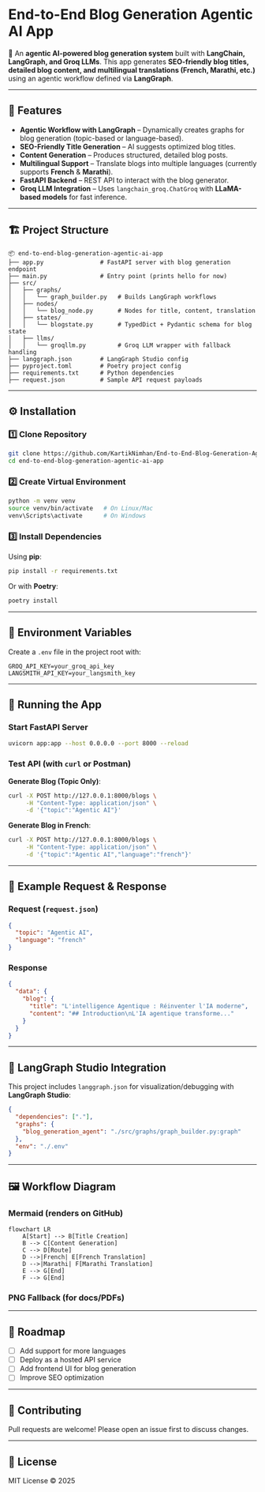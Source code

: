 # End-to-End Blog Generation Agentic AI App

🚀 An **agentic AI-powered blog generation system** built with **LangChain, LangGraph, and Groq LLMs**.
This app generates **SEO-friendly blog titles, detailed blog content, and multilingual translations (French, Marathi, etc.)** using an agentic workflow defined via **LangGraph**.

---

## 📌 Features

* **Agentic Workflow with LangGraph** – Dynamically creates graphs for blog generation (topic-based or language-based).
* **SEO-Friendly Title Generation** – AI suggests optimized blog titles.
* **Content Generation** – Produces structured, detailed blog posts.
* **Multilingual Support** – Translate blogs into multiple languages (currently supports **French** & **Marathi**).
* **FastAPI Backend** – REST API to interact with the blog generator.
* **Groq LLM Integration** – Uses `langchain_groq.ChatGroq` with **LLaMA-based models** for fast inference.

---

## 🏗️ Project Structure

```
📦 end-to-end-blog-generation-agentic-ai-app
├── app.py                # FastAPI server with blog generation endpoint
├── main.py               # Entry point (prints hello for now)
├── src/
│   ├── graphs/
│   │   └── graph_builder.py   # Builds LangGraph workflows
│   ├── nodes/
│   │   └── blog_node.py       # Nodes for title, content, translation
│   ├── states/
│   │   └── blogstate.py       # TypedDict + Pydantic schema for blog state
│   ├── llms/
│   │   └── groqllm.py         # Groq LLM wrapper with fallback handling
├── langgraph.json        # LangGraph Studio config
├── pyproject.toml        # Poetry project config
├── requirements.txt      # Python dependencies
├── request.json          # Sample API request payloads
```

---

## ⚙️ Installation

### 1️⃣ Clone Repository

```bash
git clone https://github.com/KartikNimhan/End-to-End-Blog-Generation-Agentic-AI-App.git
cd end-to-end-blog-generation-agentic-ai-app
```

### 2️⃣ Create Virtual Environment

```bash
python -m venv venv
source venv/bin/activate   # On Linux/Mac
venv\Scripts\activate      # On Windows
```

### 3️⃣ Install Dependencies

Using **pip**:

```bash
pip install -r requirements.txt
```

Or with **Poetry**:

```bash
poetry install
```

---

## 🔑 Environment Variables

Create a `.env` file in the project root with:

```env
GROQ_API_KEY=your_groq_api_key
LANGSMITH_API_KEY=your_langsmith_key
```

---

## 🚀 Running the App

### Start FastAPI Server

```bash
uvicorn app:app --host 0.0.0.0 --port 8000 --reload
```

### Test API (with `curl` or Postman)

**Generate Blog (Topic Only)**:

```bash
curl -X POST http://127.0.0.1:8000/blogs \
     -H "Content-Type: application/json" \
     -d '{"topic":"Agentic AI"}'
```

**Generate Blog in French**:

```bash
curl -X POST http://127.0.0.1:8000/blogs \
     -H "Content-Type: application/json" \
     -d '{"topic":"Agentic AI","language":"french"}'
```

---

## 📖 Example Request & Response

### Request (`request.json`)

```json
{
  "topic": "Agentic AI",
  "language": "french"
}
```

### Response

```json
{
  "data": {
    "blog": {
      "title": "L'intelligence Agentique : Réinventer l'IA moderne",
      "content": "## Introduction\nL'IA agentique transforme..."
    }
  }
}
```

---

## 🧩 LangGraph Studio Integration

This project includes `langgraph.json` for visualization/debugging with **LangGraph Studio**:

```json
{
  "dependencies": ["."],
  "graphs": {
    "blog_generation_agent": "./src/graphs/graph_builder.py:graph"
  },
  "env": "./.env"
}
```

---

## 🖼️ Workflow Diagram

### Mermaid (renders on GitHub)

```mermaid
flowchart LR
    A[Start] --> B[Title Creation]
    B --> C[Content Generation]
    C --> D[Route]
    D -->|French| E[French Translation]
    D -->|Marathi| F[Marathi Translation]
    E --> G[End]
    F --> G[End]
```

### PNG Fallback (for docs/PDFs)


---

## 📌 Roadmap

* [ ] Add support for more languages
* [ ] Deploy as a hosted API service
* [ ] Add frontend UI for blog generation
* [ ] Improve SEO optimization

---

## 🤝 Contributing

Pull requests are welcome! Please open an issue first to discuss changes.

---

## 📜 License

MIT License © 2025



